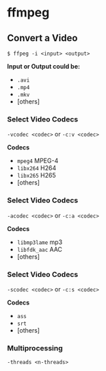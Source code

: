 # ffmpeg

## Convert a Video
```
$ ffpeg -i <input> <output>
```

**Input or Output could be:**
- `.avi`
- `.mp4`
- `.mkv`
- [others]

### Select Video Codecs
`-vcodec <codec>` or `-c:v <codec>`

**Codecs**

- `mpeg4` MPEG-4
- `libx264` H264
- `libx265` H265
- [others]

### Select Video Codecs
`-acodec <codec>` or `-c:a <codec>`

**Codecs**

- `libmp3lame` mp3
- `libfdk_aac` AAC
- [others]

### Select Video Codecs
`-scodec <codec>` or `-c:s <codec>`

**Codecs**

- `ass`
- `srt`
- [others]








### Multiprocessing
`-threads <n-threads>`
